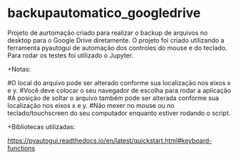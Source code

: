 ﻿# backupautomatico_googledrive
Projeto de aurtomação criado para realizar o backup de arquivos no desktop para o Google Drive diretamente. O projeto foi criado utilizando a ferramenta pyautogui de automação dos controles do mouse e do teclado. Para rodar os testes foi utilizado o Jupyter.


+Notas:

#O local do arquivo pode ser alterado conforme sua localização nos eixos x e y.
#Você deve colocar o seu navegador de escolha para rodar a aplicação
#A posição de soltar o arquivo também pode ser alterada conforme sua localização nos eixos x e y.
#Não mexer no mouse ou no teclado/touchscreen do seu computador enquanto estiver rodando o script.

+Bibliotecas utilizadas:

https://pyautogui.readthedocs.io/en/latest/quickstart.html#keyboard-functions
